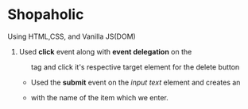 # Shopaholic

Using HTML,CSS, and Vanilla JS(DOM)

1. Used **click** event along with **event delegation** on the <ul> tag and click it's respective target element for the delete button

2. Used the **submit** event on the _input text_ element and creates an <li> with the name of the item which we enter.
